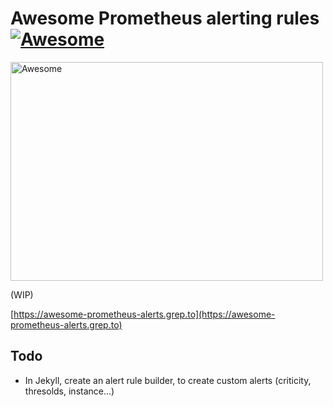 # Awesome Prometheus alerting rules [![Awesome](https://cdn.rawgit.com/sindresorhus/awesome/d7305f38d29fed78fa85652e3a63e154dd8e8829/media/badge.svg)](https://github.com/sindresorhus/awesome)

<img width="500" height="350" src="assets/logo.svg" alt="Awesome">

(WIP)

[https://awesome-prometheus-alerts.grep.to](https://awesome-prometheus-alerts.grep.to)

## Todo

- In Jekyll, create an alert rule builder, to create custom alerts (criticity, thresolds, instance...)
